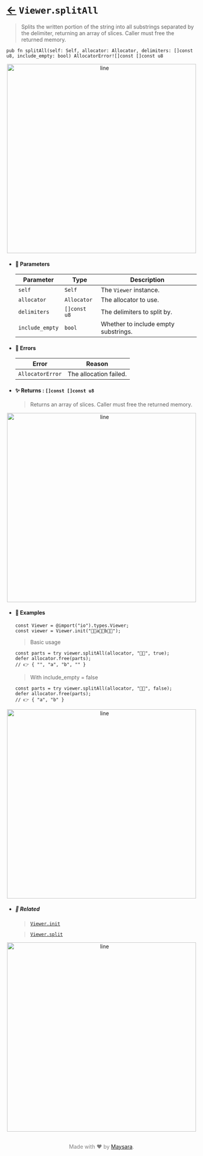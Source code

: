 # [←](../Viewer.md) `Viewer`.`splitAll`

> Splits the written portion of the string into all substrings separated by the delimiter, returning an array of slices. Caller must free the returned memory.

```zig
pub fn splitAll(self: Self, allocator: Allocator, delimiters: []const u8, include_empty: bool) AllocatorError![]const []const u8
```


<div align="center">
<img src="https://raw.githubusercontent.com/maysara-elshewehy/io-bench/refs/heads/main/dist/img/md/line.png" alt="line" style="width:500px;"/>
</div>

- #### 🧩 Parameters

    | Parameter       | Type         | Description                          |
    | --------------- | ------------ | ------------------------------------ |
    | `self`          | `Self`       | The `Viewer` instance.               |
    | `allocator`     | `Allocator`  | The allocator to use.                |
    | `delimiters`    | `[]const u8` | The delimiters to split by.          |
    | `include_empty` | `bool`       | Whether to include empty substrings. |

- #### 🚫 Errors

    | Error            | Reason                 |
    | ---------------- | ---------------------- |
    | `AllocatorError` | The allocation failed. |

- #### ✨ Returns : `[]const []const u8`

    > Returns an array of slices. Caller must free the returned memory.

<div align="center">
<img src="https://raw.githubusercontent.com/maysara-elshewehy/io-bench/refs/heads/main/dist/img/md/line.png" alt="line" style="width:500px;"/>
</div>

- #### 🧪 Examples

    ```zig
    const Viewer = @import("io").types.Viewer;
    const viewer = Viewer.init("👨‍🏭a👨‍🏭b👨‍🏭");
    ```

    > Basic usage
    ```zig
    const parts = try viewer.splitAll(allocator, "👨‍🏭", true);
    defer allocator.free(parts);
    // 👉 { "", "a", "b", "" }
    ```

    > With include_empty = false
    ```zig
    const parts = try viewer.splitAll(allocator, "👨‍🏭", false);
    defer allocator.free(parts);
    // 👉 { "a", "b" }
    ```

<div align="center">
<img src="https://raw.githubusercontent.com/maysara-elshewehy/io-bench/refs/heads/main/dist/img/md/line.png" alt="line" style="width:500px;"/>
</div>

- ##### 🔗 Related

  > [`Viewer.init`](./init.md)

  > [`Viewer.split`](./split.md)

<div align="center">
<img src="https://raw.githubusercontent.com/maysara-elshewehy/io-bench/refs/heads/main/dist/img/md/line.png" alt="line" style="width:500px;"/>
</div>

<p align="center" style="color:grey;"><br />Made with ❤️ by <a href="http://github.com/maysara-elshewehy" target="blank">Maysara</a>.</p>